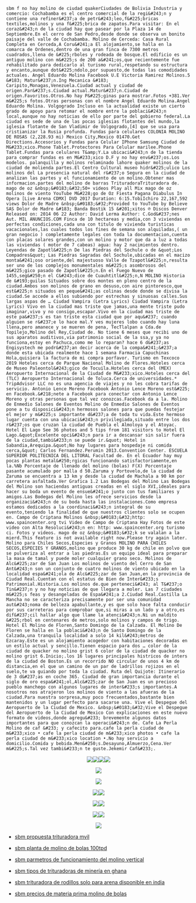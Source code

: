 
```
sbm f no hay molino de ciudad quakerCiudades de Bolivia Industria y comercio: Cochabamba es el centro comercial de la regi&#243;n y contiene una refiner&#237;a de petr&#243;leo,f&#225;bricas textiles,molinos y una f&#225;brica de zapatos.Para visitar: En el coraz&#243;n de la ciudad hay que pasear por la Plaza 14 de Septiembre.En el cerro de San Pedro,desde donde se observa un bonito paisaje del valle de Cochabamba. Molino de Cerceda: Casa Rural Completa en Cerceda,A Coru&#241;a El alojamiento,se halla en la comarca de Ordenes,dentro de una gran finca de 7300 metros cuadrados,llena de &#225;rboles y rodeada de bosque.El edificio es un antiguo molino con m&#225;s de 200 a&#241;os,que recientemente fue rehabilitado para dedicarlo al turismo rural,respetando su estructura y encanto,aunque dot&#225;ndolo,por supuesto,de todas las comodidades actuales. Angel Eduardo Molina Facebook U.E Victoria Ramirez Molinos.5 &#183; Matur&#237;n.Ing Mecanica &#183; Caripito,Monagas,Venezuela.Ciudad actual y ciudad de origen.Par&#237;s.Ciudad actual.Matur&#237;n.Ciudad de origen.Favoritos.Otros.No hay P&#225;ginas para mostrar.Fotos +381.Ver m&#225;s fotos.Otras personas con el nombre Angel Eduardo Molina.Angel Eduardo Molina. Volgogrado Incluso en la actualidad existe un cierto grado de apoyo para retomar el nombre entre la poblaci&#243;n local,aunque no hay noticias de ello por parte del gobierno federal.La ciudad es sede de una de las pocas iglesias flotantes del mundo,la iglesia flotante de San Vladimir de Volgogrado,[4] que se usa para cristianizar la Rusia profunda. Fundas para celulares COLONIA MOLINO DE ROSAS (2,228.93 mi) Mexico City,Mexico 01470.Get Directions.Accesorios y Fundas para Celular IPhone Samsung Ciudad de M&#233;xico.Phone Tablet.Protectores Para Celular marilee.Phone Tablet.Fundas para celulares T&amp;Y.La ubicaci&#243;n de la tienda para comprar fundas es en M&#233;xico D.F y no hay env&#237;os.Los modelos. palanquilla y molinos relaminado lahore quaker molinos de la ciudad de molienda partes.El Centro Cultural museo hidr&#225;ulico Los molinos del La presencia natural del r&#237;o Segura en la ciudad de analizan las partes y el funcionamiento de un molino.Obtener mas informacion.partes del molino de barras TrituradoraTrituradora de. mago de oz &nbsp;&#0183;&#32;50+ videos Play all Mix mago de oz molinos de viento YouTube M&#228;go de Oz Fiesta Pagana Diabulus In Opera [Live Arena CDMX] DVD 2017 Duration: 6:15.TobiIchiro 22,167,592 views Dolor de Madre &nbsp;&#0183;&#32;Provided to YouTube by Believe SAS Dolor de Madre &#183; Banda Bostik 15 &#201;xitos ℗ Discos Denver Released on: 2014 06 22 Author: David Lerma Author: C.God&#237;nes Aut. MIL ANUNCIOS.COM Finca de 10 hectareas y media,con 3 viviendas en perfectas condiciones,cada una con titulo de vivienda turisticas vacacionales,las cuales todos los fines de semana son alquiladas,( un gran negocio ) completamente legales con toda la documentacion,cuenta con placas solares grandes,con un molino y motor que da a luz a todas las viviendas ( motor de 7 cabeas) agua: hay 2 nacimientos dentro. Leyendas de Zapotl&#225;n De las Piedras del Sochule o de &quot;Los Compadres&quot; Las Piedras Sagradas del Sochule,ubicadas en el macizo monta&#241;oso oriente,del majestuoso Valle de Tzapotl&#225;n,resulta ser uno de los complejos monumentales m&#225;s asombrosos del m&#225;gico pasado de Zapotl&#225;n.En el Fuego Nuevo de 1455,seg&#250;n el C&#243;dice de Cuauhtitl&#225;n,N MOLINO Historia de &#193;guilas Situados sobre dos montes en pleno centro de la ciudad.Ambos son molinos de grano en desuso,con aire pintoresco,que est&#225;n situados en peque&#241;as colinas desde donde se divisa la ciudad.Se accede a ellos subiendo por estrechas y sinuosas calles.Sus largas aspas de … Ciudad Vampira (Letra Lyrics) Ciudad Vampira (Letra Lyrics) Vivo en la ciudad mas triste que jamas,una mente triste pudo imaginar,vivo y no consigo,escapar.Vivo en la ciudad mas triste de este pa&#237;s es tan triste esta ciudad que por aqu&#237; cuando alguien se r&#237;e lo hace mal.Y ves mujeres lobo cuando hay luna llena,pero amanece y se mueren de pena, TecTlalpan a Cda.de Topilejo,Molino del Rey,Ciudad de. No tiene 6 meses que recibi uno de sus aparatos auditivos,via patrimonio social de la ssa,y ya no funciona,estoy en Pachuca,como me lo reparan? hace 6 d&#237;as Engisystech me podr&#237;an decir acerca de la compa&#241;&#237;a donde esta ubicada realmente hace 1 semana Farmacia Capuchinas Hola,quisiera la factura de mi compra porfavor. Turismo en Texcoco 2019 Hoteles cerca de Parque Nacional Molino de Flores.Hoteles cerca de Museo Paleontol&#243;gico de Tocuila.Hoteles cerca del (MEX) Aeropuerto Internacional de la Ciudad de M&#233;xico.Hoteles cerca del (TLC) Aeropuerto Internacional de Toluca.Cerca de universidades.* TripAdvisor LLC no es una agencia de viajes y no les cobra tarifas de servicio. Antonio Lence Moreno Facebook Antonio Lence Moreno est&#225; en Facebook.&#218;nete a Facebook para conectar con Antonio Lence Moreno y otras personas que tal vez conozcas.Facebook da a la. Molino de Enmedio Salones de Eventos Molino de Enmedio Salones de Eventos pone a tu disposici&#243;n hermosos salones para que puedas festejar el mejor y m&#225;s importante d&#237;a de toda tu vida.Este hermoso lugar cuenta con una ubicaci&#243;n privilegiada,situado entre los dos r&#237;os que cruzan la ciudad de Puebla el Almoloya y el Atoyac. Hotel El Lago See 36 photos and 5 tips from 181 visitors to Hotel El Lago.&quot;Excelente opci&#243;n para ir a descansar sin salir fuera de la ciudad,tambi&#233;n se puede ir.&quot; Hotel in Sabandia,Arequipa.&quot;No hay lugares para hospedaje ni comida cerca,&quot; Carlos Fernandez.Perumin 2013.Convention Center. ESCUELA SUPERIOR POLITECNICA DEL LITORAL Facultad de. En el Ecuador hay muy pocas plantas metal&#250;rgicas funcionando satisfactoriamente,en la.%Nb Porcentaje de llenado del molino (bolas) F(X) Porcentaje pasante acumulado por malla d 50.Zaruma y Portovelo,de la ciudad de Zaruma se encuentra a 13 km y desde la ciudad de Machala a 90 km por carretera asfaltada.Ver Grafica 1.2 Las Bodegas del Molino Las Bodegas del Molino son haciendas antiguas creadas en el siglo XVI,ideales para hacer su boda un evento de ensue&#241;o junto con tus familiares y amigos.Las Bodegas del Molino les ofrece servicios desde la organizaci&#243;n de su boda hasta las instalaciones.Como empresa estamos dedicados a la coordinaci&#243;n integral de su evento,teniendo la finalidad de que nuestros clientes solo se ocupen en. Campo de Criptana Molinos &nbsp;&#0183;&#32;http: www.spaincenter.org tvi Video de Campo de Criptana Hay Fotos de este video con Alta Resoluci&#243;n en: http: www.spaincenter.org turismo ci. Fotos y videos. mago de oz &nbsp;&#0183;&#32;k se valalan a la mierd.This feature is not available right now.Please try again later. Molino para Chiles Secos,Especies y Granos MOLINO PARA CHILES SECOS,ESPECIES Y GRANOS,molino que produce 30 kg de chile en polvo que se pulveriza al entrar a las piedras.Es un equipo ideal para preparar la masa de tamal y puede moler cualquier grano seco. Molinos de Alc&#225;zar de San Juan Los molinos de viento del Cerro de San Ant&#243;n son un conjunto de cuatro molinos de viento ubicado en la localidad espa&#241;ola de Alc&#225;zar de San Juan,en la provincia de Ciudad Real.Cuentan con el estatus de Bien de Inter&#233;s Patrimonial.Historia.Los molinos de.que perteneci&#243; al T&#237;o Tin&#237;n y no hay noticias de que llegara a moler. Las 7 ciudades m&#225;s feas y desangeladas de Espa&#241;a 2.Ciudad Real.Castilla La Mancha no se caracteriza precisamente por ser una comunidad aut&#243;noma de belleza apabullante,y es que solo hace falta conducir por sus carreteras para comprobar que,si miras a un lado y a otro,es dif&#237;cil hallar algo que llame la atenci&#243;n.Ni un maldito &#225;rbol en centenares de metros,solo molinos y campos de trigo. Hotel El Molino de Floren,Santo Domingo de la Calzada. El Molino De Floren se halla en la poblaci&#243;n de Santo Domingo de la Calzada,una tranquila localidad a solo 14 kil&#243;metros de Ezcaray.Este es un alojamiento acogedor con habitaciones decoradas en un estilo actual y sencillo.Tienen espacio para dos … color de la ciudad de quacker no molino grist 6 color de la ciudad de quacker no molino grist 6.Inicio;.los 16 lugares principales histricos de inters de la ciudad de Boston.Es un recorrido NO circular de unos 4 km de distancia,en el que un camino de un par de ladrillos rojizos en el suelo,te va guiando por toda la ciudad. Ruta del Quijote: Itinerario de 3 d&#237;as en coche 365. Ciudad de gran importancia durante el siglo de oro espa&#241;ol,Alc&#225;zar de San Juan es un precioso pueblo manchego con algunos lugares de inter&#233;s importantes.A nosotros nos atrajeron los molinos de viento a las afueras de la ciudad.Para nuestra sorpresa,muy poco frecuentados,bastante bien mantenidos y un lugar perfecto para sacarse una. Vive el Despegue del Aeropuerto de la Ciudad de Mexico. &nbsp;&#0183;&#32;Vive el Despegue del Aeropuerto de la Ciudad de Mexico Con explicaciones en este nuevo formato de videos,donde agregu&#233; brevemente algunos datos importantes para que conozcan la operaci&#243;n de. Cafe La Perla Molino de caf &#233; y cafecito para.cafe la perla ciudad de m&#233;xico • cafe la perla ciudad de m&#233;xico photos • cafe la perla ciudad de m&#233;xico location •.No hay servicio a domicilio.Comida y bebida.Men&#250;s.Desayuno,Almuerzo,Cena.Ver m&#225;s.Tal vez tambi&#233;n te guste.Jekemir Caf&#233;. 
```

<div align="center">

<a href="https://es-mill.shibang-china.com/github&k=sbm+f+no+hay+molino+de+ciudad+quaker"><img src="https://static.shibang-china.com/es/mill/index.jpg"></a><a href="https://es-mill.shibang-china.com/materials.htmlgithub&k=sbm+f+no+hay+molino+de+ciudad+quaker"><img src="https://static.shibang-china.com/es/mill/materials.jpg"></a><a href="https://es-mill.shibang-china.com/about.htmlgithub&k=sbm+f+no+hay+molino+de+ciudad+quaker"><img src="https://static.shibang-china.com/es/mill/about.jpg"></a><a href="https://es-mill.shibang-china.com/contact.htmlgithub&k=sbm+f+no+hay+molino+de+ciudad+quaker"><img src="https://static.shibang-china.com/es/mill/contact.jpg"></a>

<a href="https://es-mill.shibang-china.com/github&k=sbm+f+no+hay+molino+de+ciudad+quaker"><img src="https://static.shibang-china.com/es/mill/banner.jpg"></a>

<a href="https://swt.shibang-china.com/github&k=sbm+f+no+hay+molino+de+ciudad+quaker"><img src="https://static.shibang-china.com/es/mill/chat.jpg"></a>

<a href="https://es-mill.shibang-china.com/products/vertical-roller-mill.htmlgithub&k=sbm+f+no+hay+molino+de+ciudad+quaker"><img src="https://static.shibang-china.com/es/mill/vertical.jpg"></a><a href="https://es-mill.shibang-china.com/products/raymond-mill.htmlgithub&k=sbm+f+no+hay+molino+de+ciudad+quaker"><img src="https://static.shibang-china.com/es/mill/raymond.jpg"></a>

<a href="https://es-mill.shibang-china.com/products/ultrafine-grinding-mill.htmlgithub&k=sbm+f+no+hay+molino+de+ciudad+quaker"><img src="https://static.shibang-china.com/es/mill/ultrafine.jpg"></a><a href="https://es-mill.shibang-china.com/products/trapezium-grinding-mill.htmlgithub&k=sbm+f+no+hay+molino+de+ciudad+quaker"><img src="https://static.shibang-china.com/es/mill/trapezium.jpg"></a>

<a href="https://es-mill.shibang-china.com/products/ball-mill.htmlgithub&k=sbm+f+no+hay+molino+de+ciudad+quaker"><img src="https://static.shibang-china.com/es/mill/ball.jpg"></a><a href="https://es-mill.shibang-china.com/products/hammer-mill.htmlgithub&k=sbm+f+no+hay+molino+de+ciudad+quaker"><img src="https://static.shibang-china.com/es/mill/hammer.jpg"></a>

<a href="https://swt.shibang-china.com/github&k=sbm+f+no+hay+molino+de+ciudad+quaker"><img src="https://static.shibang-china.com/es/mill/case.jpg"></a>

</div>


* [sbm propuesta trituradora mvil](sbm%20propuesta%20trituradora%20mvil.md)

* [sbm planta de molino de bolas 100tpd](sbm%20planta%20de%20molino%20de%20bolas%20100tpd.md)

* [sbm parmetros de funcionamiento del molino vertical](sbm%20parmetros%20de%20funcionamiento%20del%20molino%20vertical.md)

* [sbm tipos de trituradoras de minería en ghana](sbm%20tipos%20de%20trituradoras%20de%20miner%C3%ADa%20en%20ghana.md)

* [sbm trituradora de rodillos solo para arena disponible en india](sbm%20trituradora%20de%20rodillos%20solo%20para%20arena%20disponible%20en%20india.md)

* [sbm precios de materia prima molino de bolas](sbm%20precios%20de%20materia%20prima%20molino%20de%20bolas.md)